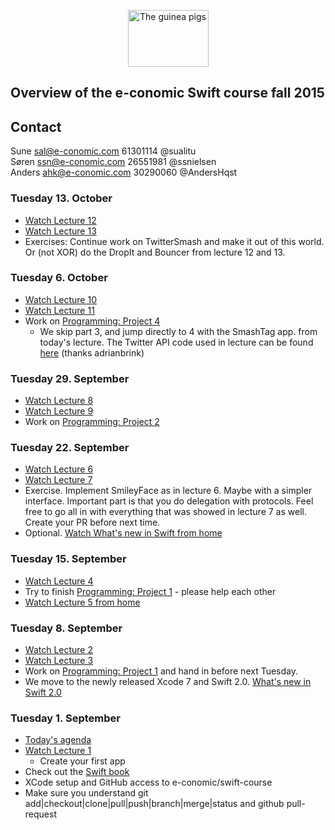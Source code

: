 <!-- ![Swift logo]() -->
<p align="center">
<img width="129" height="91" src="http://www.petco.com/assets/shop/img_left_guineapig.jpg" alt="The guinea pigs">
</p>

## Overview of the e-conomic Swift course fall 2015

## Contact
Sune sal@e-conomic.com 61301114 @sualitu  
Søren ssn@e-conomic.com 26551981 @ssnielsen  
Anders ahk@e-conomic.com 30290060 @AndersHqst   

### Tuesday 13. October
* [Watch Lecture 12](https://itunes.apple.com/dk/course/12.-dynamic-animation/id961180099?i=336558962&mt=2)
* [Watch Lecture 13](https://itunes.apple.com/dk/course/13.-application-lifecycle/id961180099?i=337004671&mt=2)
* Exercises: Continue work on TwitterSmash and make it out of this world. Or (not XOR) do the DropIt and Bouncer  from lecture 12 and 13.  


### Tuesday 6. October
* [Watch Lecture 10](https://itunes.apple.com/dk/course/10.-table-view/id961180099?i=336366712&mt=2)
* [Watch Lecture 11](https://itunes.apple.com/dk/course/11.-unwind-segues-alerts-timers/id961180099?i=336367291&mt=2)
* Work on [Programming: Project  4](https://itunes.apple.com/dk/course/programming-project-4/id961180099?i=336559635&mt=2) 
   * We skip part 3, and jump directly to 4 with the SmashTag app. from today's lecture. The Twitter API code used in lecture can be found [here](https://github.com/e-conomic/swift-course/issues/63) (thanks adrianbrink)

### Tuesday 29. September
* [Watch Lecture 8](https://itunes.apple.com/se/course/8.-view-controller-lifecycle/id961180099?i=335430612&l=en&mt=2
)
* [Watch Lecture 9](https://itunes.apple.com/se/course/9.-scroll-view-multithreading/id961180099?i=335845112&l=en&mt=2)
* Work on [Programming: Project  2](https://itunes.apple.com/se/course/programming-project-2/id961180099?i=334824238&l=en&mt=2) 

### Tuesday 22. September
* [Watch Lecture 6](https://itunes.apple.com/se/course/6.-protocols-delegation-gestures/id961180099?i=335339388&l=en&mt=2
)
* [Watch Lecture 7](https://itunes.apple.com/se/course/7.-multiple-mvcs/id961180099?i=335407802&l=en&mt=2
)
* Exercise. Implement SmileyFace as in lecture 6. Maybe with a simpler interface. Important part is that you do delegation with protocols. Feel free to go all in with everything that was showed in lecture 7 as well. Create your PR before next time.
* Optional. [Watch What's new in Swift from home](https://developer.apple.com/videos/wwdc/2015/?id=106)

### Tuesday 15. September
* [Watch Lecture 4](https://itunes.apple.com/us/course/4.-more-swift-foundation-frameworks/id961180099?i=334467560&mt=2
)
* Try to finish [Programming: Project  1](https://itunes.apple.com/us/course/programming-project-1/id961180099?i=334226280&mt=2) - please help each other
* [Watch Lecture 5 from home](https://itunes.apple.com/us/course/5.-objective-c-compatibility/id961180099?i=334823811&mt=2
)

### Tuesday 8. September
* [Watch Lecture 2](https://itunes.apple.com/us/course/2.-more-xcode-and-swift-mvc/id961180099?i=333886879&mt=2
)
* [Watch Lecture 3](https://itunes.apple.com/us/course/3.-applying-mvc/id961180099?i=334243996&mt=2
)
* Work on [Programming: Project  1](https://itunes.apple.com/us/course/programming-project-1/id961180099?i=334226280&mt=2) and hand in before next Tuesday.
* We move to the newly released Xcode 7 and Swift 2.0. [What's new in Swift 2.0](https://www.hackingwithswift.com/swift2) 

### Tuesday 1. September
* [Today's agenda](https://dl.dropboxusercontent.com/u/9021554/Swift%20course/Intro/intro.html)
* [Watch Lecture 1](https://itunes.apple.com/dk/course/developing-ios-8-apps-swift/id961180099)
    * Create your first app
* Check out the [Swift book](https://itun.es/dk/jEUH0.l)
* XCode setup and GitHub access to e-conomic/swift-course
* Make sure you understand git add|checkout|clone|pull|push|branch|merge|status and github pull-request


